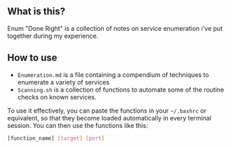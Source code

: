 ## What is this?
Enum "Done Right" is a collection of notes on service enumeration i've put together during my experience.

## How to use
- ```Enumeration.md``` is a file containing a compendium of techniques to enumerate a variety of services
- ```Scanning.sh``` is a collection of functions to automate some of the routine checks on known services.

To use it effectively, you can paste the functions in your ```~/.bashrc``` or equivalent, so that they become loaded automatically in every terminal session.  You can then use the functions like this:

```bash
[function_name] [target] [port]
```
